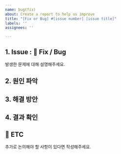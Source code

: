 ```yaml
---
name: bug(fix)
about: Create a report to help us improve
title: "[Fix or Bug] #[issue number] [issue title]"
labels: ''
assignees: ''

---
```


## 1. Issue : 🐞 Fix / Bug
발생한 문제에 대해 설명해주세요.

## 2. 원인 파악

## 3. 해결 방안 

## 4. 결과 확인
 
## 📎 ETC
추가로 논의해야 할 사항이 있다면 작성해주세요.
